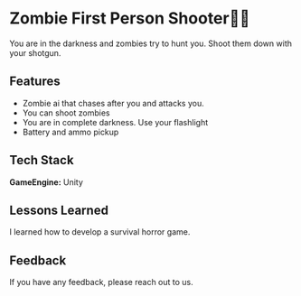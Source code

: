 
# Zombie First Person Shooter🧟‍♀️ 

You are in the darkness and zombies try to hunt you. Shoot them down with your shotgun.


## Features

- Zombie ai that chases after you and attacks you. 
- You can shoot zombies
- You are in complete darkness. Use your flashlight
- Battery and ammo pickup

## Tech Stack

**GameEngine:** Unity

## Lessons Learned

I learned how to develop a survival horror game.

## Feedback

If you have any feedback, please reach out to us.




